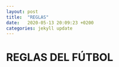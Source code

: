 ```yaml
---
layout: post
title:  "REGLAS"
date:   2020-05-13 20:09:23 +0200
categories: jekyll update
---
```


# REGLAS DEL FÚTBOL

